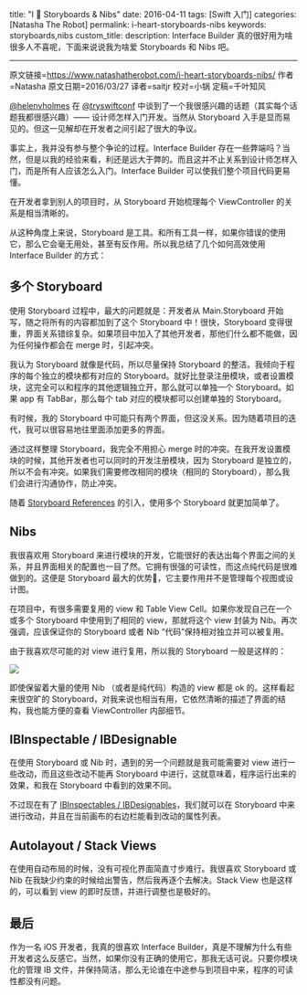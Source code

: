 title: "I 💖 Storyboards & Nibs"
date: 2016-04-11
tags: [Swift 入门]
categories: [Natasha The Robot]
permalink: i-heart-storyboards-nibs
keywords: storyboards,nibs
custom_title: 
description: Interface Builder 真的很好用为啥很多人不喜呢，下面来说说我为啥爱 Storyboards 和 Nibs 吧。

---
原文链接=https://www.natashatherobot.com/i-heart-storyboards-nibs/
作者=Natasha
原文日期=2016/03/27
译者=saitjr
校对=小锅
定稿=千叶知风

<!--此处开始正文-->

[@helenvholmes](https://twitter.com/helenvholmes) 在 [@tryswiftconf](https://twitter.com/tryswiftconf) 中谈到了一个我很感兴趣的话题（其实每个话题我都很感兴趣）—— 设计师怎样入门开发。当然从 Storyboard 入手是显而易见的。但这一见解却在开发者之间引起了很大的争议。

事实上，我并没有参与整个争论的过程。Interface Builder 存在一些弊端吗？当然，但是以我的经验来看，利还是远大于弊的。而且这并不止关系到设计师怎样入门，而是所有人应该怎么入门。Interface Builder 可以使我们整个项目代码更易懂。

<!--more-->

在开发者拿到别人的项目时，从 Storyboard 开始梳理每个 ViewController 的关系是相当清晰的。

从这种角度上来说，Storyboard 是工具。和所有工具一样，如果你错误的使用它，那么它会毫无用处，甚至有反作用。所以我总结了几个如何高效使用 Interface Builder 的方式：

## 多个 Storyboard

使用 Storyboard 过程中，最大的问题就是：开发者从 Main.Storyboard 开始写，随之将所有的内容都加到了这个 Storyboard 中！很快，Storyboard 变得很重，界面关系错综复杂。如果项目中加入了其他开发者，那他们什么都不能做，因为任何操作都会在 merge 时，引起冲突。

我认为 Storyboard 就像是代码，所以尽量保持 Storyboard 的整洁。我倾向于程序的每个独立的模块都有对应的 Storyboard。就好比登录注册模块，或者设置模块，这完全可以和程序的其他逻辑独立开，那么就可以单独一个 Storyboard。如果 app 有 TabBar，那么每个 tab 对应的模块都可以创建单独的 Storyboard。

有时候，我的 Storyboard 中可能只有两个界面，但这没关系。因为随着项目的迭代，我可以很容易地往里面添加更多的界面。

通过这样整理 Storyboard，我完全不用担心 merge 时的冲突。在我开发设置模块的时候，其他开发者也可以同时的开发注册模块，因为 Storyboard 是独立的，所以不会有冲突。如果我们需要修改相同的模块（相同的 Storyboard），那么我们会进行沟通协作，防止冲突。

随着 [Storyboard References](https://developer.apple.com/library/ios/recipes/xcode_help-IB_Storyboard/Chapters/AddSBReference.html) 的引入，使用多个 Storyboard 就更加简单了。

## Nibs

我很喜欢用 Storyboard 来进行模块的开发，它能很好的表达出每个界面之间的关系，并且界面相关的配置也一目了然。它拥有很强的可读性，而这点纯代码是很难做到的。这便是 Storyboard 最大的优势，它主要作用并不是管理每个视图或设计图。

在项目中，有很多需要复用的 view 和 Table View Cell。如果你发现自己在一个或多个 Storyboard 中使用到了相同的 view，那就将这个 view 封装为 Nib。再次强调，应该保证你的 Storyboard 或者 Nib “代码”保持相对独立并可以被复用。

由于我喜欢尽可能的对 view 进行复用，所以我的 Storyboard 一般是这样的：

![](https://swift.gg/img/articles/i-heart-storyboards-nibs/Screen-Shot-2016-03-27-at-2.20.11-PM-1024x346.png1460334616.8747678)

即使保留着大量的使用 Nib （或者是纯代码）构造的 view 都是 ok 的。这样看起来很空旷的 Storyboard，对我来说也相当有用，它依然清晰的描述了界面的结构，我也能方便的查看 ViewController 内部细节。

## IBInspectable / IBDesignable

在使用 Storyboard 或 Nib 时，遇到的另一个问题就是我可能需要对 view 进行一些改动，而且这些改动不能再 Storyboard 中进行，这就意味着，程序运行出来的效果，和我在 Storyboard 中看到的效果不同。

不过现在有了 [IBInspectables / IBDesignables](http://nshipster.com/ibinspectable-ibdesignable/)，我们就可以在 Storyboard 中来进行改动，并且在当前画布的右边栏能看到改动的属性列表。

## Autolayout / Stack Views

在使用自动布局的时候，没有可视化界面简直寸步难行。我很喜欢 Storyboard 或 Nib 在我缺少约束的时候给出警告，然后我再逐个去解决。Stack View 也是这样的，可以看到 view 的即时反馈，并进行调整也是极好的。

## 最后

作为一名 iOS 开发者，我真的很喜欢 Interface Builder，真是不理解为什么有些开发者这么反感它。当然，如果你没有正确的使用它，那我无话可说。只要你模块化的管理 IB 文件，并保持简洁，那么无论谁在中途参与到项目中来，程序的可读性都没有问题。
